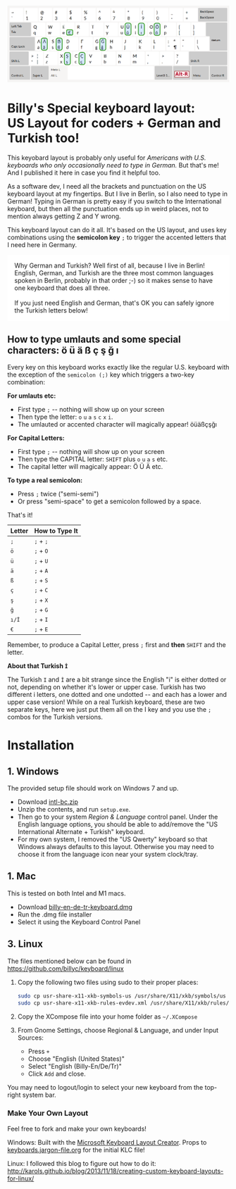 ![keyboard map](https://github.com/billyc/en-de-tr-keyboard/raw/master/keyboard-US-International.png 'Full Keyboard Map')

# Billy's Special keyboard layout:<br/>US Layout for coders + German and Turkish too!

This keyobard layout is probably only useful for _Americans with U.S. keyboards who only occasionally need to type in German._ But that's me! And I published it here in case you find it helpful too.

As a software dev, I need all the brackets and punctuation on the US keyboard layout at my fingertips. But I live in Berlin, so I also need to type in German! Typing in German is pretty easy if you switch to the International keyboard, but then all the punctuation ends up in weird places, not to mention always getting Z and Y wrong.

This keyboard layout can do it all. It's based on the US layout, and uses key combinations using the **semicolon key** `;` to trigger the accented letters that I need here in Germany.

<p style="padding: 1rem 1rem; background-color: white">
Why German and Turkish? Well first of all, because I live in Berlin! English, German, and Turkish are the three most common languages spoken in Berlin, probably in that order ;-) so it makes sense to have one keyboard that does all three.<br/>
<br/>
If you just need English and German, that's OK you can safely ignore the Turkish letters below!
</p>

## How to type umlauts and some special characters: ö ü ä ß ç ş ğ ı

Every key on this keyboard works exactly like the regular U.S. keyboard with the exception of the `semicolon (;)` key which triggers a two-key combination:

**For umlauts etc:**

- First type `;` -- nothing will show up on your screen
- Then type the letter: `o` `u` `a` `s` `c` `x` `i`.
- The umlauted or accented character will magically appear! öüäßçşğı

**For Capital Letters:**

- First type `;` -- nothing will show up on your screen
- Then type the CAPITAL letter: `SHIFT` plus `o` `u` `a` `s` etc.
- The capital letter will magically appear: Ö Ü Ä etc.

**To type a real semicolon:**

- Press `;` twice ("semi-semi")
- Or press "semi-space" to get a semicolon followed by a space.

That's it!

| Letter | How to Type It |
| ------ | -------------- |
| `;`    | `;` + `;`      |
| `ö`    | `;` + `O`      |
| `ü`    | `;` + `U`      |
| `ä`    | `;` + `A`      |
| `ß`    | `;` + `S`      |
| `ç`    | `;` + `C`      |
| `ş`    | `;` + `X`      |
| `ğ`    | `;` + `G`      |
| `ı/İ`  | `;` + `I`      |
| `€`    | `;` + `E`      |

Remember, to produce a Capital Letter, press `;` first and **then** `SHIFT` and the letter.

**About that Turkish `İ`**

The Turkish `I` and `İ` are a bit strange since the English "i" is either dotted or not, depending on whether it's lower or upper case. Turkish has two different i letters, one dotted and one undotted -- and each has a lower and upper case version! While on a real Turkish keyboard, these are two separate keys, here we just put them all on the I key and you use the `;` combos for the Turkish versions.

# Installation

## 1. Windows

The provided setup file should work on Windows 7 and up.

- Download [intl-bc.zip](https://github.com/billyc/en-de-tr-keyboard/raw/master/windows/intl-bc-keyboard.zip)
- Unzip the contents, and run `setup.exe`.
- Then go to your system _Region & Language_ control panel. Under the English language options, you should be able to add/remove the "US International Alternate + Turkish" keyboard.
- For my own system, I removed the "US Qwerty" keyboard so that Windows always defaults to this layout. Otherwise you may need to choose it from the language icon near your system clock/tray.

## 1. Mac

This is tested on both Intel and M1 macs.

- Download [billy-en-de-tr-keyboard.dmg](https://github.com/billyc/en-de-tr-keyboard/raw/master/mac/billy-en-de-tr-keyboard.dmg)
- Run the .dmg file installer
- Select it using the Keyboard Control Panel

## 3. Linux

The files mentioned below can be found in <https://github.com/billyc/keyboard/linux>

1. Copy the following two files using sudo to their proper places:

   ```bash
   sudo cp usr-share-x11-xkb-symbols-us /usr/share/X11/xkb/symbols/us
   sudo cp usr-share-x11-xkb-rules-evdev.xml /usr/share/X11/xkb/rules/evdev.xml
   ```

2. Copy the XCompose file into your home folder as `~/.XCompose`

3. From Gnome Settings, choose Regional & Language, and under Input Sources:
   - Press `+`
   - Choose "English (United States)"
   - Select "English (Billy-En/De/Tr)"
   - Click `Add` and close.

You may need to logout/login to select your new keyboard from the top-right system bar.

### Make Your Own Layout

Feel free to fork and make your own keyboards!

Windows: Built with the [Microsoft Keyboard Layout Creator](https://msdn.microsoft.com/en-us/globalization/keyboardlayouts.aspx). Props to [keyboards.jargon-file.org](http://keyboards.jargon-file.org) for the initial KLC file!

Linux: I followed this blog to figure out how to do it: <http://karols.github.io/blog/2013/11/18/creating-custom-keyboard-layouts-for-linux/>

